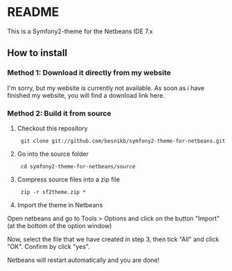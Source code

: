 README
======

This is a Symfony2-theme for the Netbeans IDE 7.x


How to install
--------------


### Method 1: Download it directly from my website


I'm sorry, but my website is currently not available. As soon as i have finished my website, you will find a download link here.


### Method 2: Build it from source


1. Checkout this repository

        git clone git://github.com/besnikb/symfony2-theme-for-netbeans.git

2. Go into the source folder

        cd symfony2-theme-for-netbeans/source

3. Compress source files into a zip file
  
        zip -r sf2theme.zip *

4. Import the theme in Netbeans

Open netbeans and go to Tools > Options and click on the button "Import" (at the bottom of the option window)

Now, select the file that we have created in step 3, then tick "All" and click "OK". Confirm by click "yes".

Netbeans will restart automatically and you are done!

